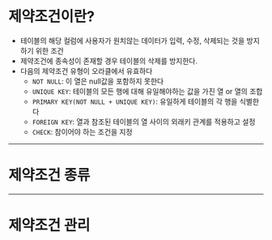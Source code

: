# 제약조건이란?

- 테이블의 해당 컬럼에 사용자가 원치않는 데이터가 입력, 수정, 삭제되는 것을 방지하기 위한 조건
- 제약조건에 종속성이 존재할 경우 테이블의 삭제를 방지한다.
- 다음의 제약조건 유형이 오라클에서 유효하다
  - `NOT NULL`: 이 열은 null값을 포함하지 못한다
  - `UNIQUE KEY`: 테이블의 모든 행에 대해 유일해야하는 값을 가진 열 or 열의 조합
  - `PRIMARY KEY(NOT NULL + UNIQUE KEY)`: 유일하게 테이블의 각 행을 식별한다
  - `FOREIGN KEY`: 열과 참조된 테이블의 열 사이의 외래키 관계를 적용하고 설정
  - `CHECK`: 참이어야 하는 조건을 지정

---

# 제약조건 종류

---

# 제약조건 관리
